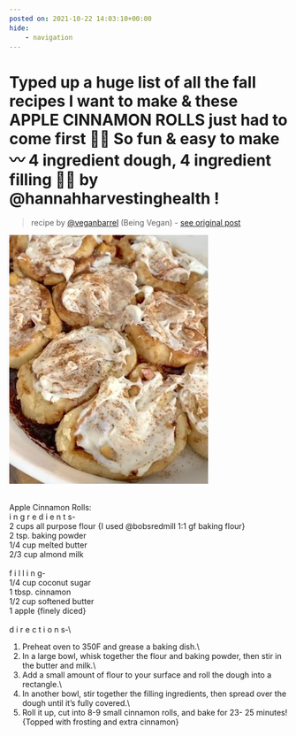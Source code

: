 ```yaml
---
posted on: 2021-10-22 14:03:10+00:00
hide:
    - navigation
---
```


# Typed up a huge list of all the fall recipes I want to make & these APPLE CINNAMON ROLLS just had to come first 🤩🍂 So fun & easy to make 〰️ 4 ingredient dough, 4 ingredient filling 🙌🏼 by @hannahharvestinghealth ! 

> recipe by [@veganbarrel](https://www.instagram.com/veganbarrel/) 
(Being Vegan) - [see original post](https://instagram.com/p/CVVWGGdqCI8)

![](../img/veganbarrel_22-10-2021_1410.png)

⠀⠀⠀⠀⠀⠀⠀⠀⠀\
Apple Cinnamon Rolls:\
i n g r e d i e n t s-\
2 cups all purpose flour {I used @bobsredmill 1:1 gf baking flour}\
2 tsp. baking powder\
1/4 cup melted butter\
2/3 cup almond milk\
⠀⠀⠀⠀⠀⠀⠀⠀⠀\
f i l l i n g-\
1/4 cup coconut sugar\
1 tbsp. cinnamon\
1/2 cup softened butter\
1 apple {finely diced}\
⠀⠀⠀⠀⠀⠀⠀⠀⠀\
d i r e c t i o n s-\
1. Preheat oven to 350F and grease a baking dish.\
2. In a large bowl, whisk together the flour and baking powder, then stir in the butter and milk.\
3. Add a small amount of flour to your surface and roll the dough into a rectangle.\
4. In another bowl, stir together the filling ingredients, then spread over the dough until it’s fully covered.\
5. Roll it up, cut into 8-9 small cinnamon rolls, and bake for 23- 25 minutes! {Topped with frosting and extra cinnamon} 